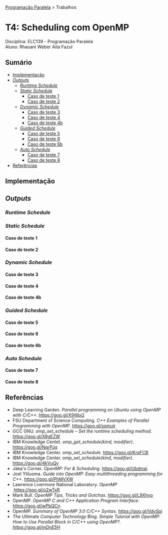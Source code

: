 [Programação Paralela](https://github.com/AndreaInfUFSM/elc139-2018a) > Trabalhos

# T4: Scheduling com OpenMP

Disciplina: ELC139 - Programação Paralela <br/>
Aluno: Rhauani Weber Aita Fazul

## Sumário

- [Implementação](#implementação)
- [_Outputs_](#outputs)
	- [_Runtime Schedule_](runtime-schedule)
	- [_Static Schedule_](static-schedule)
		- [Caso de teste 1](caso-de-teste-1)
		- [Caso de teste 2](caso-de-teste-2)
	- [_Dynamic Schedule_](dynamic-schedule)
		- [Caso de teste 3](caso-de-teste-3)
		- [Caso de teste 4](caso-de-teste-4)
		- [Caso de teste 4b](caso-de-teste-4b)
	- [_Guided Schedule_](guided_schedule)
		- [Caso de teste 5](caso-de-teste-5)
		- [Caso de teste 6](caso-de-teste-6)
		- [Caso de teste 6b](caso-de-teste-6b)
	- [_Auto Schedule_](auto_schedule)
		- [Caso de teste 7](caso-de-teste-7)
		- [Caso de teste 8](caso-de-teste-8)
- [Referências](#referencias)

<!-- Implementacao -->
## Implementação

<!-- Outputs -->
## _Outputs_

<!-- Runtime -->
### _Runtime Schedule_

<!-- Static -->
### _Static Schedule_

#### Caso de teste 1

#### Caso de teste 2

<!-- Dynamic -->
### _Dynamic Schedule_

#### Caso de teste 3

#### Caso de teste 4

#### Caso de teste 4b

<!-- Guided -->
### _Guided Schedule_

#### Caso de teste 5

#### Caso de teste 6

#### Caso de teste 6b

<!-- Auto -->
### _Auto Schedule_

#### Caso de teste 7

#### Caso de teste 8

<!-- REFERÊNCIAS -->
<a name="referencias"></a>
## Referências 
- Deep Learning Garden. <i>Parallel programming on Ubuntu using OpenMP with C/C++</i>. https://goo.gl/X9Wpj2
- FSU Department of Science Computing. <i>C++ Examples of Parallel Programming with OpenMP</i>. https://goo.gl/sqmujr
- GCC GNU. <i>omp_set_schedule – Set the runtime scheduling method</i>. https://goo.gl/X8gEZW
- IBM Knowledge Centet. <i>omp_get_schedule(kind, modifier)</i>. https://goo.gl/NqrPJq
- IBM Knowledge Center. <i>omp_set_schedule</i>. https://goo.gl/KrqFCB
- IBM Knowledge Center. <i>omp_set_schedule(kind, modifier)</i>. https://goo.gl/4kVuQy
- Jaka's Corner. <i>OpenMP: For & Scheduling</i>. https://goo.gl/Ubdmai
- Joel Yliluoma. <i>Guide into OpenMP: Easy multithreading programming for C++</i>. https://goo.gl/PhMVXW
- Lawrence Livermore National Laboratory. <i>OpenMP</i> .https://goo.gl/o2wTxR
- Mark Bull. <i>OpenMP Tips, Tricks and Gotchas</i>. https://goo.gl/L9Xhyp
- OpenMP. <i>OpenMP C and C++ Application Program Interface</i>. https://goo.gl/wPbQCn
- OpenMP. <i>Summary of OpenMP 3.0 C/C++ Syntax</o>. https://goo.gl/VdvSpi
- The Ultimate Computer Technology Blog. <i>Simple Tutorial with OpenMP: How to Use Parallel Block in C/C++ using OpenMP?</i>. https://goo.gl/mDnE5H
